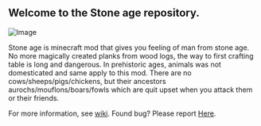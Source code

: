 ## Welcome to the Stone age repository.
![Image](https://i.imgur.com/5uSgr3S.png)

Stone age is minecraft mod that gives you feeling of man from stone age. No more magically created planks from wood logs, the way to first crafting table is long and dangerous. In prehistoric ages, animals was not domesticated and same apply to this mod. There are no cows/sheeps/pigs/chickens, but their ancestors aurochs/mouflons/boars/fowls which are quit upset when you attack them or their friends.

For more information, see [wiki](https://github.com/yanny7/StoneAge/wiki).
Found bug? Please report [Here](https://github.com/yanny7/StoneAge/issues).
